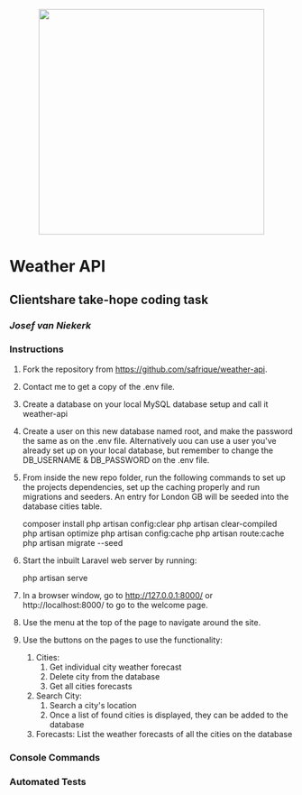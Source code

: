<p align="center"><a href="https://laravel.com" target="_blank"><img src="https://www.myclientshare.com/hubfs/CS-Logo-FULL_Green.svg" width="400"></a></p>

# Weather API
## Clientshare take-hope coding task
### _Josef van Niekerk_

### Instructions

1. Fork the repository from https://github.com/safrique/weather-api.
2. Contact me to get a copy of the .env file.
3. Create a database on your local MySQL database setup and call it weather-api
4. Create a user on this new database named root, and make the password the same as on the .env file. Alternatively 
   uou can use a user you've already set up on your local database, but remember to change the DB_USERNAME & 
   DB_PASSWORD on the .env file.
5. From inside the new repo folder, run the following commands to set up the projects dependencies, set up the caching 
   properly and run 
   migrations and 
   seeders. An entry for London GB will be seeded into the database cities table.


    composer install
    php artisan config:clear 
    php artisan clear-compiled 
    php artisan optimize 
    php artisan config:cache 
    php artisan route:cache
    php artisan migrate --seed
6. Start the inbuilt Laravel web server by running:


    php artisan serve
7. In a browser window, go to http://127.0.0.1:8000/ or http://localhost:8000/ to go to the welcome page.
8. Use the menu at the top of the page to navigate around the site.
9. Use the buttons on the pages to use the functionality:
   1. Cities:
      1. Get individual city weather forecast
      2. Delete city from the database
      3. Get all cities forecasts
   2. Search City:
      1. Search a city's location
      2. Once a list of found cities is displayed, they can be added to the database
   3. Forecasts: List the weather forecasts of all the cities on the database

### Console Commands

### Automated Tests
